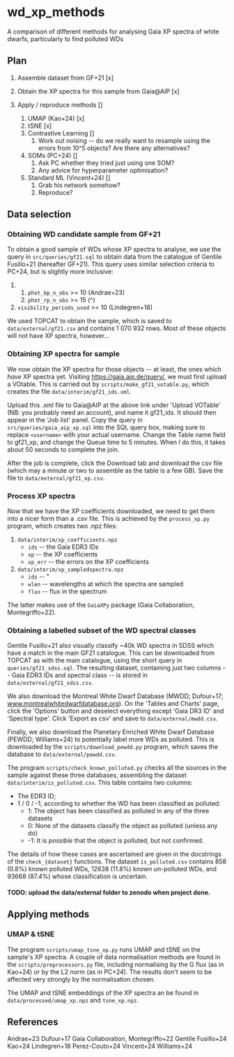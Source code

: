# wd_xp_methods
A comparison of different methods for analysing Gaia XP spectra of white dwarfs, particularly to find polluted WDs


## Plan

1. Assemble dataset from GF+21 [x]

2. Obtain the XP spectra for this sample from Gaia@AIP [x]

3. Apply / reproduce methods []

    1. UMAP (Kao+24) [x]
    2. tSNE [x]
    3. Contrastive Learning []
        1. Work out noising -- do we really want to resample using the errors from 10^5 objects? Are there any alternatives?
    4. SOMs (PC+24) []
        1. Ask PC whether they tried just using one SOM?
        2. Any advice for hyperparameter optimisation?
    5. Standard ML (Vincent+24) []
        1. Grab his network somehow?
        2. Reproduce?


## Data selection

### Obtaining WD candidate sample from GF+21

To obtain a good sample of WDs whose XP spectra to analyse, we use the query in `src/queries/gf21.sql` to obtain data from the catalogue of Gentile Fusillo+21 (hereafter GF+21). This query uses similar selection criteria to PC+24, but is slightly more inclusive:

1. 1. `phot_bp_n_obs` >= 10  (Andrae+23)
   2. `phot_rp_n_obs` >= 15  (^)
2. `visibility_periods_used` >= 10  (Lindegren+18)

We used TOPCAT to obtain the sample, which is saved to `data/external/gf21.csv` and contains 1 070 932 rows. Most of these objects will not have XP spectra, however...


### Obtaining XP spectra for sample

We now obtain the XP spectra for those objects -- at least, the ones which _have_ XP spectra yet. Visiting https://gaia.aip.de/query/, we must first upload a VOtable. This is carried out by `scripts/make_gf21_votable.py`, which creates the file `data/interim/gf21_ids.xml`.

Upload this .xml file to Gaia@AIP at the above link under 'Upload VOTable' (NB: you probably need an account), and name it gf21_ids. It should then appear in the 'Job list' panel. Copy the query in `src/queries/gaia_aip_xp.sql` into the SQL query box, making sure to replace `<username>` with your actual username. Change the Table name field to gf21_xp, and change the Queue time to 5 minutes. When I do this, it takes about 50 seconds to complete the join.

After the job is complete, click the Download tab and download the csv file (which may a minute or two to assemble as the table is a few GB). Save the file to `data/external/gf21_xp.csv`.

### Process XP spectra

Now that we have the XP coefficients downloaded, we need to get them into a nicer form than a .csv file.
This is achieved by the `process_xp.py` program, which creates two .npz files:
1. `data/interim/xp_coefficients.npz`
    - `ids` -- the Gaia EDR3 IDs
    - `xp` -- the XP coefficients
    - `xp_err` -- the errors on the XP coefficients
2. `data/interim/xp_sampledspectra.npz`
    - `ids` -- "
    - `wlen` -- wavelengths at which the spectra are sampled
    - `flux` -- flux in the spectrum

The latter makes use of the `GaiaXPy` package (Gaia Collaboration, Montegriffo+22).

### Obtaining a labelled subset of the WD spectral classes

Gentile Fusillo+21 also visually classify ~40k WD spectra in SDSS which have a match in the main GF21 catalogue. This can be downloaded from TOPCAT as with the main catalogue, using the short query in `queries/gf21_sdss.sql`. The resulting dataset, containing just two columns -- Gaia EDR3 IDs and spectral class -- is stored in `data/external/gf21_sdss.csv`.

We also download the Montreal White Dwarf Database (MWDD; Dufour+17; www.montrealwhitedwarfdatabase.org). On the 'Tables and Charts' page, click the 'Options' button and deselect everything except 'Gaia DR3 ID' and 'Spectral type'. Click 'Export as csv' and save to `data/external/mwdd.csv`.

Finally, we also download the Planetary Enriched White Dwarf Database (PEWDD; Williams+24) to potentially label more WDs as polluted. This is downloaded by the `scripts/download_pewdd.py` program, which saves the database to `data/external/pewdd.csv`.

The program `scripts/check_known_polluted.py` checks all the sources in the sample against these three databases, assembling the dataset `data/interim/is_polluted.csv`. This table contains two columns:
- The EDR3 ID;
- 1 / 0 / -1, according to whether the WD has been classified as polluted:
    - 1: The object has been classified as polluted in any of the three datasets
    - 0: None of the datasets classify the object as polluted (unless any do)
    - -1: It is *possible* that the object is polluted, but not confirmed.

The details of how these cases are ascertained are given in the docstrings of the `check_{dataset}` functions. The dataset `is_polluted.csv` contains 858 (0.8%) known polluted WDs, 12638 (11.8%) known *un*-polluted WDs, and 93668 (87.4%) whose classification is uncertain.


#### TODO: upload the data/external folder to zenodo when project done.


## Applying methods

### UMAP & tSNE

The program `scripts/umap_tsne_xp.py` runs UMAP and tSNE on the sample's XP spectra. A couple of data normalisation methods are found in the `scripts/preprocessors.py` file, including normalising by the G flux (as in Kao+24) or by the L2 norm (as in PC+24). The results don't seem to be affected very strongly by the normalisation chosen.

The UMAP and tSNE embeddings of the XP spectra an be found in `data/processed/umap_xp.npz` and `tsne_xp.npz`.


## References

Andrae+23
Dufour+17
Gaia Collaboration, Montegriffo+22
Gentile Fusillo+24
Kao+24
Lindegren+18
Perez-Couto+24
Vincent+24
Williams+24